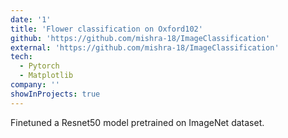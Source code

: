 ```yaml
---
date: '1'
title: 'Flower classification on Oxford102'
github: 'https://github.com/mishra-18/ImageClassification'
external: 'https://github.com/mishra-18/ImageClassification'
tech:
  - Pytorch
  - Matplotlib
company: ''
showInProjects: true
---
```


Finetuned a Resnet50 model pretrained on ImageNet dataset.